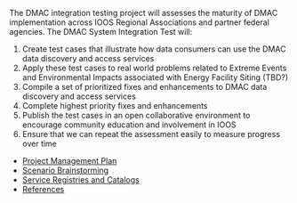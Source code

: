 The DMAC integration testing project will  assesses the maturity of DMAC implementation across IOOS Regional Associations and partner federal agencies.  The DMAC System Integration Test will:
1. Create test cases that illustrate how data consumers can use the DMAC data discovery and access services
2. Apply these test cases to real world problems related to Extreme Events and Environmental Impacts associated with Energy Facility Siting (TBD?)
3. Compile a set of prioritized fixes and enhancements to DMAC data discovery and access services
4. Complete highest  priority fixes and enhancements
5. Publish the test cases in an open collaborative environment to encourage community education and involvement in IOOS
6. Ensure that we can repeat the assessment easily to measure progress over time

* [Project Management Plan](Project-Management-Plan)
* [Scenario Brainstorming](https://github.com/ioos/system-test/wiki/Scenario-Brainstorming)
* [Service Registries and Catalogs](https://github.com/ioos/system-test/wiki/Service-Registries-and-Data-Catalogs)
* [References](https://github.com/ioos/system-test/wiki/References)


